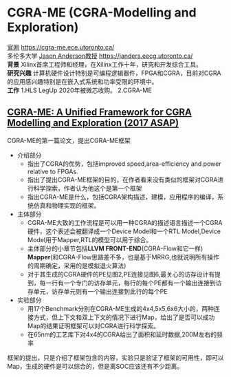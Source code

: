 # CGRA-ME (CGRA-Modelling and Exploration)

[官网](https://cgra-me.ece.utoronto.ca/) https://cgra-me.ece.utoronto.ca/  
多伦多大学 [Jason Anderson教授](https://janders.eecg.utoronto.ca/) https://janders.eecg.utoronto.ca/  
**背景** Xilinx首席工程师和经理，在Xilinx工作十年，研究和开发综合工具。  
**研究兴趣** 计算机硬件设计特别是可编程逻辑器件，FPGA和CGRA，目前对CGRA的应用感兴趣特别是在嵌入式系统和功率受限的环境中。  
**工作** 1.HLS LegUp 2020年被微芯收购。 2.CGRA-ME

## [CGRA-ME: A Unified Framework for CGRA Modelling and Exploration (2017 ASAP)](https://github.com/chaozhang2000/ARGC-learning/blob/main/paper/asap2017.pdf) 

CGRA-ME的第一篇论文，提出CGRA-ME框架
* 介绍部分
	* 指出了CGRA的优势，包括improved speed,area-efficiency and power relative to FPGAs.
	* 指出了提出CGRA-ME框架的目的，在作者看来没有类似的框架对CGRA进行科学探索，作者认为他这个是第一个框架
	* 指出CGRA-ME是什么，包括CGRA架构描述，建模，应用程序的编译，系统仿真和物理实现的框架。
* 主体部分
	* CGRA-ME大致的工作流程是可以用一种CGRA的描述语言描述一个CGRA硬件，这个表述会被翻译成一个Device Model和一个RTL Model,Device Model用于Mapper,RTL的模型可以用于综合。
	* 主体部分的小章节包括**LLVM FRONT-END**(CGRA-Flow和它一样) **Mapper**(和CGRA-Flow思路差不多，也是基于MRRG,也就说明所有操作的周期确定，采用的是模拟退火算法)
	* 对于其生成的CGRA硬件的PE见图2,PE连接见图6,最关心的访存设计有提到，每一行有一个专门的访存单元，每行的每个PE都有一个输出连接到访存单元，访存单元则有一个输出连接到此行的每个PE
* 实验部分
	* 用17个Benchmark分别在CGRA-ME生成的4x4,5x5,6x6大小的，两种连接方式，但上下文和双上下文的情况下进行Map，给出了是否可以成功Map的结果证明框架可以对CGRA进行科学探索。
	* 在65nm的工艺库下对4x4的CGRA给出了面积和延时数据,200M左右的频率

框架的提出，只是介绍了框架包含的内容，实验只是验证了框架的可用性，即可以Map，生成的硬件是可以综合的，但是离SOC应该还有不少距离。
